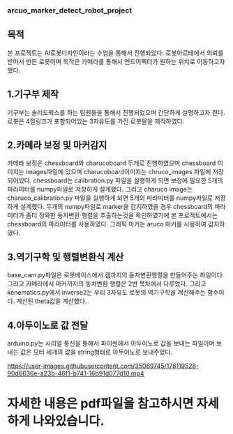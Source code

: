 ### arcuo_marker_detect_robot_project

## 목적
본 프로젝트는 AI로봇디자인이라는 수업을 통해서 진행되었다. 로봇아르테에서 의뢰를 받아서 만든 로봇이며 목적은 카메라를 통해서 엔드이펙터가 원하는 위치로 이동하고자 했다.

## 1.기구부 제작
기구부는 솔리드웍스를 하는 팀원들을 통해서 진행되었으며 간단하게 설명하고자 한다. 로봇은 4절링크가 포함되어있는 3자유도를 가진 로봇팔을 제작하였다.

## 2.카메라 보정 및 마커감지
카메라 보정은 chessboard와 charucoboard 두개로 진행하였으며 chessboard 이미지는 images파일에 있으며 charucoboard이미지는 chruco_images 파일에 저장되어있다. chessboard는 calibration.py 파일을 실행하게 되면 보정에 필요한 5개의 파라미터를 numpy파일로 저장하게 설계했다. 그리고 charuco image는 charuco_calibration.py 파일을 실행하게 되면 5개의 파라미터를 numpy파일로 저장하게 설계했다. 두개의 numpy파일로 marker을 감지하였을 경우 chessboard의 파라미터가 좀더 정확한 동차변환 행렬을 추출하는것을 확인하였기에 본 프로젝트에서는 chessboard의 파라미터를 사용하였다. 그래픽 마커는 aruco 마커를 사용하여 감지하였다.

## 3.역기구학 및 행렬변환식 계산
base_cam.py파일은 로봇베이스에서 캠까지의 동차변환행렬을 만들어주는 파일이다. 그리고 카메라에서 마커까지의 동차변환 행렬은 2번 목차에서 다루었다. 그리고 kenematics.py에서 inverse2는 우리 3자유도 로봇의 역기구학을 계산해주는 함수이다. 계산된 theta값을 계산했다.

## 4.아두이노로 값 전달
arduino.py는 시리얼 통신을 통해서 파이썬에서 아두이노로 값을 보내는 파일이며 보내는 값은 모터 세개의 값을 string형태로 아두이노로 보내주었다.



https://user-images.githubusercontent.com/35069745/178119528-90d6636e-a23b-46f1-b741-16b91d077d10.mp4



# 자세한 내용은 pdf파일을 참고하시면 자세하게 나와있습니다.
